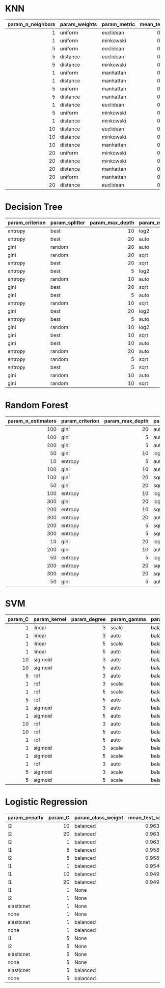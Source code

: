 # KNN

|   param_n_neighbors | param_weights   | param_metric   |   mean_test_score |
|--------------------:|:----------------|:---------------|------------------:|
|                   1 | uniform         | euclidean      |          0.930973 |
|                   1 | uniform         | minkowski      |          0.930973 |
|                   5 | uniform         | euclidean      |          0.930973 |
|                   5 | distance        | euclidean      |          0.930973 |
|                   5 | distance        | minkowski      |          0.930973 |
|                   1 | uniform         | manhattan      |          0.930973 |
|                   1 | distance        | manhattan      |          0.930973 |
|                   5 | uniform         | manhattan      |          0.930973 |
|                   5 | distance        | manhattan      |          0.930973 |
|                   1 | distance        | euclidean      |          0.930973 |
|                   5 | uniform         | minkowski      |          0.930973 |
|                   1 | distance        | minkowski      |          0.930973 |
|                  10 | distance        | euclidean      |          0.926321 |
|                  10 | distance        | minkowski      |          0.926321 |
|                  10 | distance        | manhattan      |          0.926321 |
|                  20 | uniform         | minkowski      |          0.921776 |
|                  20 | distance        | minkowski      |          0.921776 |
|                  20 | distance        | manhattan      |          0.921776 |
|                  20 | uniform         | manhattan      |          0.921776 |
|                  20 | distance        | euclidean      |          0.921776 |


# Decision Tree

| param_criterion   | param_splitter   |   param_max_depth | param_max_features   |   mean_test_score |
|:------------------|:-----------------|------------------:|:---------------------|------------------:|
| entropy           | best             |                10 | log2                 |          0.94482  |
| entropy           | best             |                20 | auto                 |          0.940486 |
| gini              | random           |                20 | auto                 |          0.935729 |
| gini              | random           |                20 | sqrt                 |          0.931184 |
| entropy           | best             |                20 | sqrt                 |          0.930973 |
| entropy           | best             |                 5 | log2                 |          0.930973 |
| entropy           | random           |                10 | auto                 |          0.926638 |
| gini              | best             |                20 | sqrt                 |          0.922199 |
| gini              | best             |                 5 | auto                 |          0.922093 |
| entropy           | random           |                10 | sqrt                 |          0.921987 |
| gini              | best             |                20 | log2                 |          0.921987 |
| entropy           | best             |                 5 | auto                 |          0.921882 |
| gini              | random           |                10 | log2                 |          0.921882 |
| gini              | best             |                10 | sqrt                 |          0.917336 |
| gini              | best             |                10 | auto                 |          0.917336 |
| entropy           | random           |                20 | auto                 |          0.917125 |
| entropy           | random           |                 5 | sqrt                 |          0.912896 |
| entropy           | best             |                 5 | sqrt                 |          0.912685 |
| gini              | random           |                10 | auto                 |          0.912685 |
| gini              | random           |                10 | sqrt                 |          0.908245 |


# Random Forest

|   param_n_estimators | param_criterion   |   param_max_depth | param_max_features   |   mean_test_score |
|---------------------:|:------------------|------------------:|:---------------------|------------------:|
|                  100 | gini              |                20 | auto                 |          0.963319 |
|                  100 | gini              |                 5 | auto                 |          0.963214 |
|                  200 | gini              |                 5 | auto                 |          0.963214 |
|                   50 | gini              |                10 | log2                 |          0.963214 |
|                   10 | entropy           |                 5 | auto                 |          0.958668 |
|                  100 | gini              |                10 | auto                 |          0.958668 |
|                  100 | gini              |                20 | sqrt                 |          0.958668 |
|                   50 | gini              |                20 | sqrt                 |          0.958668 |
|                  100 | entropy           |                10 | log2                 |          0.958668 |
|                  300 | gini              |                20 | log2                 |          0.958668 |
|                  200 | entropy           |                10 | sqrt                 |          0.958668 |
|                  300 | entropy           |                20 | auto                 |          0.958668 |
|                  200 | entropy           |                 5 | sqrt                 |          0.958668 |
|                  300 | entropy           |                 5 | sqrt                 |          0.958668 |
|                   10 | gini              |                20 | log2                 |          0.958668 |
|                  200 | gini              |                10 | auto                 |          0.958668 |
|                   50 | entropy           |                 5 | log2                 |          0.958668 |
|                  200 | entropy           |                20 | sqrt                 |          0.958668 |
|                  300 | entropy           |                20 | sqrt                 |          0.958668 |
|                   50 | gini              |                 5 | auto                 |          0.958562 |


# SVM

|   param_C | param_kernel   |   param_degree | param_gamma   | param_class_weight   |   mean_test_score |
|----------:|:---------------|---------------:|:--------------|:---------------------|------------------:|
|         1 | linear         |              3 | scale         | balanced             |          0.96797  |
|         1 | linear         |              3 | auto          | balanced             |          0.96797  |
|         1 | linear         |              5 | scale         | balanced             |          0.96797  |
|         1 | linear         |              5 | auto          | balanced             |          0.96797  |
|        10 | sigmoid        |              3 | auto          | balanced             |          0.963425 |
|        10 | sigmoid        |              5 | auto          | balanced             |          0.963425 |
|         5 | rbf            |              3 | auto          | balanced             |          0.963319 |
|         1 | rbf            |              3 | scale         | balanced             |          0.963319 |
|         1 | rbf            |              5 | scale         | balanced             |          0.963319 |
|         5 | rbf            |              5 | auto          | balanced             |          0.963319 |
|         1 | sigmoid        |              3 | auto          | balanced             |          0.963214 |
|         1 | sigmoid        |              5 | auto          | balanced             |          0.963214 |
|        10 | rbf            |              3 | auto          | balanced             |          0.958774 |
|        10 | rbf            |              5 | auto          | balanced             |          0.958774 |
|         1 | rbf            |              5 | auto          | balanced             |          0.958668 |
|         1 | sigmoid        |              3 | scale         | balanced             |          0.958668 |
|         1 | sigmoid        |              5 | scale         | balanced             |          0.958668 |
|         1 | rbf            |              3 | auto          | balanced             |          0.958668 |
|         5 | sigmoid        |              3 | scale         | balanced             |          0.954334 |
|         5 | sigmoid        |              5 | scale         | balanced             |          0.954334 |


# Logistic Regression

| param_penalty   |   param_C | param_class_weight   |   mean_test_score |
|:----------------|----------:|:---------------------|------------------:|
| l2              |        10 | balanced             |          0.963319 |
| l2              |        20 | balanced             |          0.963319 |
| l2              |         1 | balanced             |          0.963214 |
| l1              |         5 | balanced             |          0.958774 |
| l2              |         5 | balanced             |          0.958774 |
| l1              |         1 | balanced             |          0.954017 |
| l1              |        10 | balanced             |          0.949471 |
| l1              |        20 | balanced             |          0.949471 |
| l1              |         1 | None                 |        nan        |
| l2              |         1 | None                 |        nan        |
| elasticnet      |         1 | None                 |        nan        |
| none            |         1 | None                 |        nan        |
| elasticnet      |         1 | balanced             |        nan        |
| none            |         1 | balanced             |        nan        |
| l1              |         5 | None                 |        nan        |
| l2              |         5 | None                 |        nan        |
| elasticnet      |         5 | None                 |        nan        |
| none            |         5 | None                 |        nan        |
| elasticnet      |         5 | balanced             |        nan        |
| none            |         5 | balanced             |        nan        |